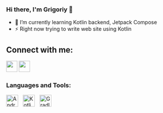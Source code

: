 ### Hi there, I'm Grigoriy 👋

- 🌱 I’m currently learning Kotlin backend, Jetpack Compose
- ⚡ Right now trying to write web site using Kotlin

## Connect with me:
<a href="https://www.linkedin.com/in/grigoriy-mikhalchuk-v/"><img height="30" src="https://cdn.jsdelivr.net/gh/devicons/devicon/icons/linkedin/linkedin-original.svg"></a>
<a href="https://www.instagram.com/grigoriymikhalchuk/"><img height="30" src="https://github.com/GrigoriyM/GriogoriyM/main/icon/instagram.png"></a>

### Languages and Tools:

<img align="left" alt="Android" width="32px" src="https://cdn.jsdelivr.net/gh/devicons/devicon/icons/android/android-plain-wordmark.svg" style="padding-right:10px;" />
<img align="left" alt="Kotlin" width="32px" src="https://cdn.jsdelivr.net/gh/devicons/devicon/icons/kotlin/kotlin-original.svg" style="padding-right:10px;"/>
<img align="left" alt="Gradle" width="32px" src="https://cdn.jsdelivr.net/gh/devicons/devicon/icons/gradle/gradle-plain.svg" style="padding-right:10px;"/>
